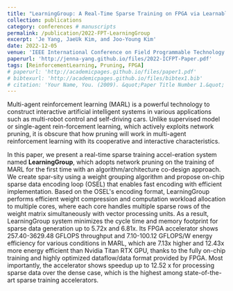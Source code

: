 ```yaml
---
title: "LearningGroup: A Real-Time Sparse Training on FPGA via Learnable Weight Grouping for Multi-Agent Reinforcement Learning"
collection: publications
category: conferences # manuscripts
permalink: /publication/2022-FPT-LearningGroup
excerpt: 'Je Yang, JaeUk Kim, and Joo-Young Kim'
date: 2022-12-05
venue: 'IEEE International Conference on Field Programmable Technology (ICFPT)'
paperurl: 'http://jenna-yang.github.io/files/2022-ICFPT-Paper.pdf'
tags: [ReinforcementLearning, Pruning, FPGA]
# paperurl: 'http://academicpages.github.io/files/paper1.pdf'
# bibtexurl: 'http://academicpages.github.io/files/bibtex1.bib'
# citation: 'Your Name, You. (2009). &quot;Paper Title Number 1.&quot; <i>Journal 1</i>. 1(1).'
---
```

Multi-agent reinforcement learning (MARL) is a powerful technology to construct interactive artificial intelligent systems in various applications such as multi-robot control and self-driving cars. Unlike supervised model or single-agent rein-forcement learning, which actively exploits network pruning, it is obscure that how pruning will work in multi-agent reinforcement learning with its cooperative and interactive characteristics. 

In this paper, we present a real-time sparse training accel-eration system named **LearningGroup**, which adopts network pruning on the training of MARL for the first time with an algorithm/architecture co-design approach. We create spar-sity using a weight grouping algorithm and propose on-chip sparse data encoding loop (OSEL) that enables fast encoding with efficient implementation. Based on the OSEL's encoding format, LearningGroup performs efficient weight compression and computation workload allocation to multiple cores, where each core handles multiple sparse rows of the weight matrix simultaneously with vector processing units. As a result, LearningGroup system minimizes the cycle time and memory footprint for sparse data generation up to 5.72x and 6.81x. Its FPGA accelerator shows 257.40-3629.48 GFLOPS throughput and 7.10-100.12 GFLOPS/W energy efficiency for various conditions in MARL, which are 7.13x higher and 12.43x more energy efficient than Nvidia Titan RTX GPU, thanks to the fully on-chip training and highly optimized dataflow/data format provided by FPGA. Most importantly, the accelerator shows speedup up to 12.52 x for processing sparse data over the dense case, which is the highest among state-of-the-art sparse training accelerators.